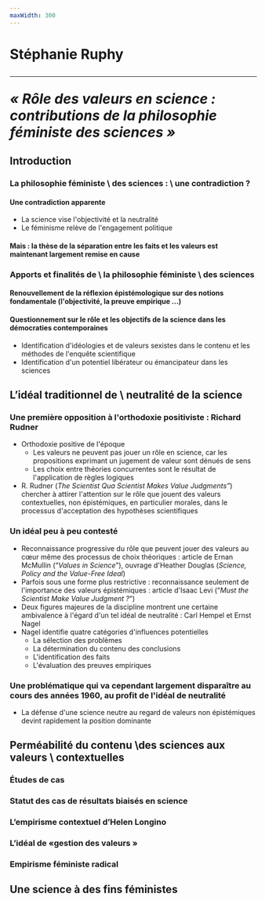 ```yaml
---
maxWidth: 300
---
```


# Stéphanie Ruphy <hr> <cite>« Rôle des valeurs en science : contributions de la philosophie  féministe des sciences »</cite>

## Introduction

### La philosophie féministe \\ des sciences : \\ une  contradiction ?

#### Une contradiction apparente

- La science vise l'objectivité et la neutralité
- Le féminisme relève de l'engagement  politique

#### Mais : la thèse de la séparation entre les faits et les valeurs est maintenant largement remise en cause

### Apports et finalités de \\ la philosophie féministe \\ des sciences

#### Renouvellement de la réflexion épistémologique sur des notions fondamentale (l'objectivité, la preuve empirique …)

#### Questionnement sur le rôle et les objectifs de la science dans les démocraties contemporaines

- Identification d'idéologies et de valeurs sexistes dans le contenu et les méthodes de l'enquête scientifique
- Identification d'un potentiel libérateur ou émancipateur dans les sciences

## L’idéal traditionnel de \\ neutralité de la science

### Une première opposition à l'orthodoxie positiviste : Richard Rudner

- Orthodoxie positive de l'époque
	- Les valeurs ne peuvent pas jouer un rôle en science, car les propositions exprimant un jugement de valeur sont dénués de sens
	- Les choix entre théories concurrentes sont le résultat de l'application de règles logiques
- R. Rudner (_The Scientist Qua Scientist Makes Value Judgments”_) chercher à attirer l'attention sur le rôle que jouent des valeurs contextuelles, non épistémiques, en particulier morales, dans le processus d'acceptation des hypothèses scientifiques

### Un idéal peu à peu contesté

- Reconnaissance progressive du rôle que peuvent jouer des valeurs au cœur même des processus de choix théoriques : article de Ernan McMullin (“_Values in Science_”), ouvrage d'Heather Douglas (_Science, Policy and the Value-Free Ideal_) 
- Parfois sous une forme plus restrictive : reconnaissance seulement de l'importance des valeurs épistémiques : article d'Isaac Levi (“_Must the Scientist Make Value Judgment ?_”)
- Deux figures majeures de la discipline montrent une certaine ambivalence à l'égard d'un tel idéal de neutralité : Carl Hempel et Ernst Nagel
- Nagel identifie quatre catégories d'influences potentielles
	- La sélection des problèmes
	- La détermination du contenu des conclusions
	- L'identification des faits
	- L'évaluation des preuves empiriques

### Une problématique qui va cependant largement disparaître au cours des années 1960, au profit de l'idéal de neutralité
- La défense d'une science neutre au regard de valeurs non épistémiques devint rapidement la position dominante

## Perméabilité du contenu \\des sciences aux valeurs \\ contextuelles

### Études de cas

### Statut des cas de résultats biaisés en science

### L’empirisme contextuel d’Helen Longino

### L’idéal de «gestion des valeurs »

### Empirisme féministe radical

## Une science à des fins féministes